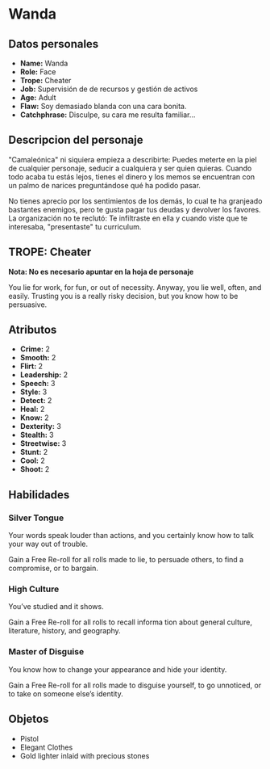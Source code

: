 
# Wanda

## Datos personales

* **Name:** Wanda
* **Role:** Face
* **Trope:** Cheater
* **Job:** Supervisión de de recursos y gestión de activos
* **Age:** Adult
* **Flaw:** Soy demasiado blanda con una cara bonita.
* **Catchphrase:** Disculpe, su cara me resulta familiar...

## Descripcion del personaje

"Camaleónica" ni siquiera empieza a describirte: Puedes meterte en la piel de cualquier personaje, seducir a cualquiera y ser quien quieras. Cuando todo acaba tu estás lejos, tienes el dinero y los memos se encuentran con un palmo de narices preguntándose qué ha podido pasar.

No tienes aprecio por los sentimientos de los demás, lo cual te ha granjeado bastantes enemigos, pero te gusta pagar tus deudas y devolver los favores. La organización no te reclutó: Te infiltraste en ella y cuando viste que te interesaba, "presentaste" tu curriculum.


## TROPE: Cheater

**Nota: No es necesario apuntar en la hoja de personaje**

You lie for work, for fun, or out of necessity. Anyway, you lie well, often, and easily. Trusting you is a really risky decision, but you know how to be persuasive.

## Atributos

* **Crime:** 2
* **Smooth:** 2
* **Flirt:** 2
* **Leadership:** 2
* **Speech:** 3
* **Style:** 3
* **Detect:** 2
* **Heal:** 2
* **Know:** 2
* **Dexterity:** 3
* **Stealth:** 3
* **Streetwise:** 3
* **Stunt:** 2
* **Cool:** 2
* **Shoot:** 2


## Habilidades

### Silver Tongue

Your words speak louder than actions, and you certainly know how to talk your way out of trouble.

Gain a Free Re-roll for all rolls made to lie, to persuade others, to find a compromise, or to bargain.


### High Culture

You’ve studied and it shows.

Gain a Free Re-roll for all rolls to recall informa tion about general culture, literature, history, and geography.


### Master of Disguise

You know how to change your appearance and hide your identity.

Gain a Free Re-roll for all rolls made to disguise yourself, to go unnoticed, or to take on someone else’s identity.




## Objetos

* Pistol
* Elegant Clothes
* Gold lighter inlaid with precious stones

